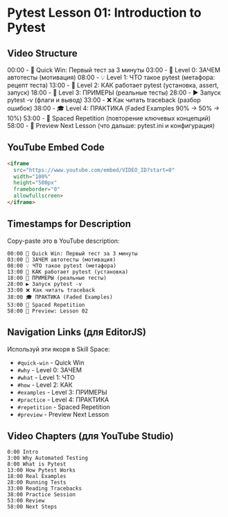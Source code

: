 # Pytest Lesson 01: Introduction to Pytest

## Video Structure

00:00 - 🎯 Quick Win: Первый тест за 3 минуты
03:00 - 📌 Level 0: ЗАЧЕМ автотесты (мотивация)
08:00 - 💡 Level 1: ЧТО такое pytest (метафора: рецепт теста)
13:00 - 🔧 Level 2: КАК работает pytest (установка, assert, запуск)
18:00 - 📝 Level 3: ПРИМЕРЫ (реальные тесты)
28:00 - ▶️ Запуск pytest -v (флаги и вывод)
33:00 - ❌ Как читать traceback (разбор ошибок)
38:00 - 🎓 Level 4: ПРАКТИКА (Faded Examples 90% → 50% → 10%)
53:00 - 🔄 Spaced Repetition (повторение ключевых концепций)
58:00 - 👀 Preview Next Lesson (что дальше: pytest.ini и конфигурация)

## YouTube Embed Code

```html
<iframe
  src="https://www.youtube.com/embed/VIDEO_ID?start=0"
  width="100%"
  height="500px"
  frameborder="0"
  allowfullscreen>
</iframe>
```

## Timestamps for Description

Copy-paste это в YouTube description:

```
00:00 🎯 Quick Win: Первый тест за 3 минуты
03:00 📌 ЗАЧЕМ автотесты (мотивация)
08:00 💡 ЧТО такое pytest (метафора)
13:00 🔧 КАК работает pytest (установка)
18:00 📝 ПРИМЕРЫ (реальные тесты)
28:00 ▶️ Запуск pytest -v
33:00 ❌ Как читать traceback
38:00 🎓 ПРАКТИКА (Faded Examples)
53:00 🔄 Spaced Repetition
58:00 👀 Preview: Lesson 02
```

## Navigation Links (для EditorJS)

Используй эти якоря в Skill Space:

- `#quick-win` - Quick Win
- `#why` - Level 0: ЗАЧЕМ
- `#what` - Level 1: ЧТО
- `#how` - Level 2: КАК
- `#examples` - Level 3: ПРИМЕРЫ
- `#practice` - Level 4: ПРАКТИКА
- `#repetition` - Spaced Repetition
- `#preview` - Preview Next Lesson

## Video Chapters (для YouTube Studio)

```
0:00 Intro
3:00 Why Automated Testing
8:00 What is Pytest
13:00 How Pytest Works
18:00 Real Examples
28:00 Running Tests
33:00 Reading Tracebacks
38:00 Practice Session
53:00 Review
58:00 Next Steps
```
